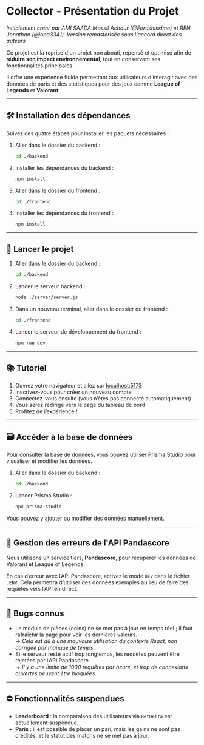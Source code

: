 
# Collector - Présentation du Projet

*Initialement créer par AMI SAADA Massil Achour (@Fortishissime) et REN Jonathan (@jona3341). Version remasterisée sous l'accord direct des auteurs*

Ce projet est la reprise d'un projet non abouti, repensé et optimisé afin de **réduire son impact environnemental**, tout en conservant ses fonctionnalités principales.

Il offre une expérience fluide permettant aux utilisateurs d’interagir avec des données de paris et des statistiques pour des jeux comme **League of Legends** et **Valorant**.

---

## 🛠️ Installation des dépendances

Suivez ces quatre étapes pour installer les paquets nécessaires :

1. Aller dans le dossier du backend :
   ```bash
   cd ./backend 
   ```
2. Installer les dépendances du backend :
   ```bash
   npm install
   ```
3. Aller dans le dossier du frontend :
   ```bash
   cd ./frontend 
   ```
4. Installer les dépendances du frontend :
   ```bash
   npm install
   ```

---

## 🚀 Lancer le projet

1. Aller dans le dossier du backend :
   ```bash
   cd ./backend
   ```
2. Lancer le serveur backend :
   ```bash
   node ./server/server.js
   ```
3. Dans un nouveau terminal, aller dans le dossier du frontend :
   ```bash
   cd ./frontend
   ```
4. Lancer le serveur de développement du frontend :
   ```bash
   npm run dev
   ```

---

## 📚 Tutoriel

1. Ouvrez votre navigateur et allez sur [localhost:5173](http://localhost:5173)
2. Inscrivez-vous pour créer un nouveau compte
3. Connectez-vous ensuite (vous n’êtes pas connecté automatiquement)
4. Vous serez redirigé vers la page du tableau de bord
5. Profitez de l’expérience !

---

## 🗃️ Accéder à la base de données

Pour consulter la base de données, vous pouvez utiliser Prisma Studio pour visualiser et modifier les données.

1. Aller dans le dossier du backend :
   ```bash
   cd ./backend
   ```
2. Lancer Prisma Studio :
   ```bash
   npx prisma studio
   ```

Vous pouvez y ajouter ou modifier des données manuellement.

---

## 🔌 Gestion des erreurs de l'API Pandascore

Nous utilisons un service tiers, **Pandascore**, pour récupérer les données de Valorant et League of Legends.

En cas d’erreur avec l’API Pandascore, activez le mode `DEV` dans le fichier `.ENV`. Cela permettra d’utiliser des données exemples au lieu de faire des requêtes vers l’API en direct.

---

## 🐛 Bugs connus

- Le module de pièces (coins) ne se met pas à jour en temps réel ; il faut rafraîchir la page pour voir les dernières valeurs.  
  _→ Cela est dû à une mauvaise utilisation du contexte React, non corrigée par manque de temps._
- Si le serveur reste actif trop longtemps, les requêtes peuvent être rejetées par l’API Pandascore.  
  _→ Il y a une limite de 1000 requêtes par heure, et trop de connexions ouvertes peuvent être bloquées._

---

## ⛔ Fonctionnalités suspendues

- **Leaderboard** : la comparaison des utilisateurs via `BetDelta` est actuellement suspendue.
- **Paris** : il est possible de placer un pari, mais les gains ne sont pas crédités, et le statut des matchs ne se met pas à jour.
